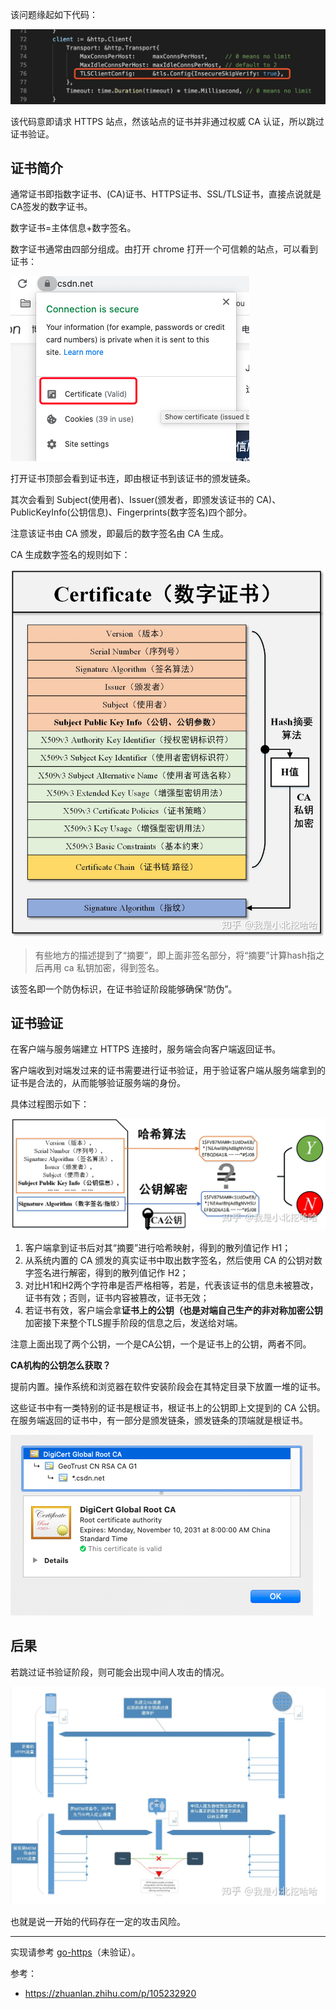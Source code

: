 该问题缘起如下代码：

![](images/skip_verify_ca_code.jpg)


该代码意即请求 HTTPS 站点，然该站点的证书并非通过权威 CA 认证，所以跳过证书验证。


## 证书简介

通常证书即指数字证书、(CA)证书、HTTPS证书、SSL/TLS证书，直接点说就是CA签发的数字证书。

数字证书=主体信息+数字签名。

数字证书通常由四部分组成。由打开 chrome 打开一个可信赖的站点，可以看到证书：

![](images/chrom-ca.png)

打开证书顶部会看到证书连，即由根证书到该证书的颁发链条。

其次会看到 Subject(使用者)、Issuer(颁发者，即颁发该证书的 CA)、PublicKeyInfo(公钥信息)、Fingerprints(数字签名)四个部分。

注意该证书由 CA 颁发，即最后的数字签名由 CA 生成。

CA 生成数字签名的规则如下：

![](images/fingerprint.jpg)

>有些地方的描述提到了“摘要”，即上面非签名部分，将“摘要”计算hash指之后再用 ca 私钥加密，得到签名。


该签名即一个防伪标识，在证书验证阶段能够确保“防伪”。

## 证书验证

在客户端与服务端建立 HTTPS 连接时，服务端会向客户端返回证书。

客户端收到对端发过来的证书需要进行证书验证，用于验证客户端从服务端拿到的证书是合法的，从而能够验证服务端的身份。

具体过程图示如下：

![](images/cer-valid.jpg)

1. 客户端拿到证书后对其“摘要”进行哈希映射，得到的散列值记作 H1；
2. 从系统内置的 CA 颁发的真实证书中取出数字签名，然后使用 CA 的公钥对数字签名进行解密，得到的散列值记作 H2；
3. 对比H1和H2两个字符串是否严格相等，若是，代表该证书的信息未被篡改，证书有效；否则，证书内容被篡改，证书无效；
4. 若证书有效，客户端会拿**证书上的公钥（也是对端自己生产的非对称加密公钥**加密接下来整个TLS握手阶段的信息之后，发送给对端。

注意上面出现了两个公钥，一个是CA公钥，一个是证书上的公钥，两者不同。

**CA机构的公钥怎么获取？**

提前内置。操作系统和浏览器在软件安装阶段会在其特定目录下放置一堆的证书。

这些证书中有一类特别的证书是根证书，根证书上的公钥即上文提到的 CA 公钥。在服务端返回的证书中，有一部分是颁发链条，颁发链条的顶端就是根证书。

![](images/ca_chain.png)

## 后果

若跳过证书验证阶段，则可能会出现中间人攻击的情况。

![](images/https-ca-attack.jpg)


也就是说一开始的代码存在一定的攻击风险。

---

实现请参考 [go-https](https://github.com/Frank588/go-https)（未验证）。

参考：
- https://zhuanlan.zhihu.com/p/105232920